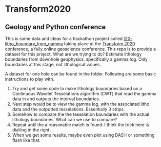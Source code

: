 # Transform2020
## Geology and Python conference

This is some data and ideas for a hackathon project called [t20-litho_boundary_from_gamma](https://swung.slack.com/archives/C014YJM3UJW) taking place at the [Transform 2020](https://transform2020.sched.com/)  conference, a fully online geoscience conference.  This repo is to provide a dataset for this project.
What are we trying to do?
Estimate lithology boundaries from downhole geophysics, specifically a gamma log.  Only boundaries at this stage, not lithological values.

A dataset for one hole can be found in the folder. Following are some basic instructions to play with.

1. Try and get some code to make lithology boundaries based on a Continuous  Wavelet Tesselations algorithm (CWT) that read the gamma data in and outputs the interval boundaries.
2. Next step would be to view the gamma log, with the associated litho data and the outputted tesselations.  Essentially 3 strips.
3. Somehow to compare the the tesselation boundaries with the actual lithology boundaries.  What can we use to compare?
4. Repeat until the a reasonable match is found.  I think the trick here is dialling in the right.
5. When we get some results, maybe even plot using DASH or something flash like that.
